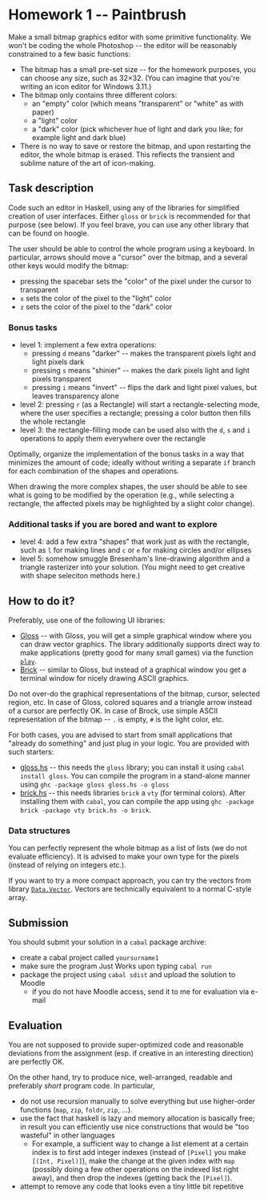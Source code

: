 # Homework 1 -- Paintbrush

Make a small bitmap graphics editor with some primitive functionality. We won't be coding the whole Photoshop -- the editor will be reasonably constrained to a few basic functions:

- The bitmap has a small pre-set size -- for the homework purposes, you can choose any size, such as 32×32. (You can imagine that you're writing an icon editor for Windows 3.11.)
- The bitmap only contains three different colors:
  - an "empty" color (which means "transparent" or "white" as with paper)
  - a "light" color
  - a "dark" color (pick whichever hue of light and dark you like; for example light and dark blue)
- There is no way to save or restore the bitmap, and upon restarting the editor, the whole bitmap is erased. This reflects the transient and sublime nature of the art of icon-making.

## Task description

Code such an editor in Haskell, using any of the libraries for simplified creation of user interfaces. Either `gloss` or `brick` is recommended for that purpose (see below). If you feel brave, you can use any other library that can be found on hoogle.

The user should be able to control the whole program using a keyboard. In particular, arrows should move a "cursor" over the bitmap, and a several other keys would modify the bitmap:
- pressing the spacebar sets the "color" of the pixel under the cursor to transparent
- `x` sets the color of the pixel to the "light" color
- `z` sets the color of the pixel to the "dark" color

### Bonus tasks

- level 1: implement a few extra operations:
  - pressing `d` means "darker" -- makes the transparent pixels light and light pixels dark
  - pressing `s` means "shinier" -- makes the dark pixels light and light pixels transparent
  - pressing `i` means "invert" -- flips the dark and light pixel values, but leaves transparency alone
- level 2: pressing `r` (as a Rectangle) will start a rectangle-selecting mode, where the user specifies a rectangle; pressing a color button then fills the whole rectangle
- level 3: the rectangle-filling mode can be used also with the `d`, `s` and `i` operations to apply them everywhere over the rectangle

Optimally, organize the implementation of the bonus tasks in a way that minimizes the amount of code; ideally without writing a separate `if` branch for each combination of the shapes and operations.

When drawing the more complex shapes, the user should be able to see what is going to be modified by the operation (e.g., while selecting a rectangle, the affected pixels may be highlighted by a slight color change).

### Additional tasks if you are bored and want to explore

- level 4: add a few extra "shapes" that work just as with the rectangle, such as `l` for making lines and `c` or `e` for making circles and/or ellipses
- level 5: somehow smuggle Bresenham's line-drawing algorithm and a triangle rasterizer into your solution. (You might need to get creative with shape seleciton methods here.)

## How to do it?

Preferably, use one of the following UI libraries:

- [Gloss](https://hackage.haskell.org/package/gloss-1.13.1.2/docs/Graphics-Gloss.html) -- with Gloss, you will get a simple graphical window where you can draw vector graphics. The library additionally supports direct way to make applications (pretty good for many small games) via the function [`play`](https://hackage.haskell.org/package/gloss-1.13.1.2/docs/Graphics-Gloss.html#v:play).
- [Brick](https://github.com/jtdaugherty/brick/) -- similar to Gloss, but instead of a graphical window you get a terminal window for nicely drawing ASCII graphics.

Do not over-do the graphical representations of the bitmap, cursor, selected region, etc. In case of Gloss, colored squares and a triangle arrow instead of a cursor are perfectly OK. In case of Brock, use simple ASCII representation of the bitmap -- `.` is empty, `#` is the light color, etc.

For both cases, you are advised to start from small applications that "already do something" and just plug in your logic. You are provided with such starters:

- [gloss.hs](./gloss.hs) -- this needs the `gloss` library; you can install it using `cabal install gloss`. You can compile the program in a stand-alone manner using  `ghc -package gloss gloss.hs -o gloss`
- [brick.hs](./brick.hs) -- this needs libraries `brick` a `vty` (for terminal colors). After installing them with `cabal`, you can compile the app using `ghc -package brick -package vty brick.hs -o brick`.

### Data structures

You can perfectly represent the whole bitmap as a list of lists (we do not evaluate efficiency). It is advised to make your own type for the pixels (instead of relying on integers etc.).

If you want to try a more compact approach, you can try the vectors from library [`Data.Vector`](https://hackage.haskell.org/package/vector-0.12.1.2/docs/Data-Vector.html). Vectors are technically equivalent to a normal C-style array.

## Submission

You should submit your solution in a `cabal` package archive:
- create a cabal project called `yoursurname1`
- make sure the program Just Works upon typing `cabal run`
- package the project using `cabal sdist` and upload the solution to Moodle
  - if you do not have Moodle access, send it to me for evaluation via e-mail

## Evaluation

You are not supposed to provide super-optimized code and reasonable deviations from the assignment (esp. if creative in an interesting direction) are perfectly OK.

On the other hand, try to produce nice, well-arranged, readable and preferably _short_ program code. In particular,
- do not use recursion manually to solve everything but use higher-order functions (`map`, `zip`, `foldr`, `zip`, ...).
- use the fact that haskell is lazy and memory allocation is basically free; in result you can efficiently use nice constructions that would be "too wasteful" in other languages
  - For example, a sufficient way to change a list element at a certain index is to first add integer indexes (instead of `[Pixel]` you make `[(Int, Pixel)]`), make the change at the given index with `map` (possibly doing a few other operations on the indexed list right away), and then drop the indexes (getting back the `[Pixel]`).
- attempt to remove any code that looks even a tiny little bit repetitive
